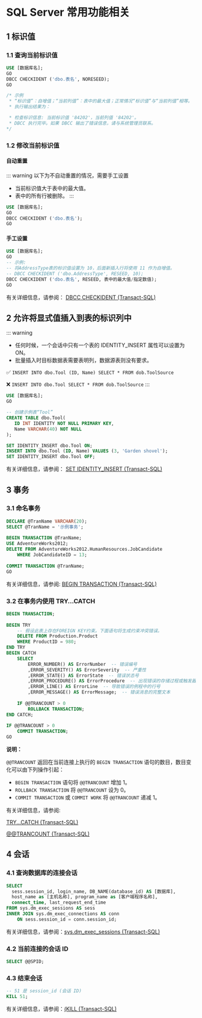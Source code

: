 # SQL Server 常用功能相关
## 1 标识值

### 1.1 查询当前标识值
```sql
USE [数据库名];
GO  
DBCC CHECKIDENT ('dbo.表名', NORESEED);
GO

/* 示例
 * “标识值”：自增值；“当前列值”：表中的最大值；正常情况“标识值”与“当前列值”相等。
 * 执行输出结果为：

 * 检查标识信息: 当前标识值 '84202'，当前列值 '84202'。
 * DBCC 执行完毕。如果 DBCC 输出了错误信息，请与系统管理员联系。
*/
```

### 1.2 修改当前标识值

#### 自动重置 <Badge type="tip" text="推荐" vertical="top" />
::: warning
以下为不自动重置的情况，需要手工设置
- 当前标识值大于表中的最大值。
- 表中的所有行被删除。
:::
```sql
USE [数据库名];
GO  
DBCC CHECKIDENT ('dbo.表名');
GO
```

#### 手工设置
```sql
USE [数据库名];
GO  
-- 示例:
-- 将AddressType表的标识值设置为 10，后面新插入行将使用 11 作为自增值。
-- DBCC CHECKIDENT ('dbo.AddressType', RESEED, 10);  
DBCC CHECKIDENT ('dbo.表名', RESEED, 表中的最大值/指定数值);
GO
```

有关详细信息，请参阅：
[DBCC CHECKIDENT (Transact-SQL)](https://docs.microsoft.com/zh-cn/sql/t-sql/database-console-commands/dbcc-checkident-transact-sql?view=sql-server-ver15)

## 2 允许将显式值插入到表的标识列中

::: warning
- 任何时候，一个会话中只有一个表的 IDENTITY_INSERT 属性可以设置为 ON。
- 批量插入时目标数据表需要表明列，数据源表则没有要求。

✅ `INSERT INTO dbo.Tool (ID, Name) SELECT * FROM dob.ToolSource`

❌ `INSERT INTO dbo.Tool SELECT * FROM dob.ToolSource`
:::

```sql
USE [数据库名];
GO  

-- 创建示例表“Tool”  
CREATE TABLE dbo.Tool(  
   ID INT IDENTITY NOT NULL PRIMARY KEY,   
   Name VARCHAR(40) NOT NULL  
);

SET IDENTITY_INSERT dbo.Tool ON;
INSERT INTO dbo.Tool (ID, Name) VALUES (3, 'Garden shovel');
SET IDENTITY_INSERT dbo.Tool OFF;
```

有关详细信息，请参阅：
[SET IDENTITY_INSERT (Transact-SQL)](https://learn.microsoft.com/zh-cn/sql/t-sql/statements/set-identity-insert-transact-sql?view=sql-server-2016)

## 3 事务
### 3.1 命名事务

``` sql
DECLARE @TranName VARCHAR(20);  
SELECT @TranName = '示例事务';  
  
BEGIN TRANSACTION @TranName;  
USE AdventureWorks2012;  
DELETE FROM AdventureWorks2012.HumanResources.JobCandidate  
    WHERE JobCandidateID = 13;  
  
COMMIT TRANSACTION @TranName;  
GO  
```

有关详细信息，请参阅:
[BEGIN TRANSACTION (Transact-SQL)](https://learn.microsoft.com/zh-cn/sql/t-sql/language-elements/begin-transaction-transact-sql?view=sql-server-ver16)



### 3.2 在事务内使用 TRY…CATCH
```sql
BEGIN TRANSACTION;  
  
BEGIN TRY  
    -- 假设此表上存在FOREIGN KEY约束。下面语句将生成约束冲突错误。
    DELETE FROM Production.Product  
    WHERE ProductID = 980;  
END TRY  
BEGIN CATCH  
    SELECT   
        ERROR_NUMBER() AS ErrorNumber  -- 错误编号
        ,ERROR_SEVERITY() AS ErrorSeverity  -- 严重性
        ,ERROR_STATE() AS ErrorState  -- 错误状态号
        ,ERROR_PROCEDURE() AS ErrorProcedure  -- 出现错误的存储过程或触发器的名称
        ,ERROR_LINE() AS ErrorLine  -- 导致错误的例程中的行号
        ,ERROR_MESSAGE() AS ErrorMessage;  -- 错误消息的完整文本
  
    IF @@TRANCOUNT > 0  
        ROLLBACK TRANSACTION;  
END CATCH;  
  
IF @@TRANCOUNT > 0  
    COMMIT TRANSACTION;  
GO  
```



**说明：**

`@@TRANCOUNT` 返回在当前连接上执行的 `BEGIN TRANSACTION` 语句的数目，数目变化可以由下列操作引起：

- `BEGIN TRANSACTION` 语句将 `@@TRANCOUNT` 增加 1。
- `ROLLBACK TRANSACTION` 将 `@@TRANCOUNT` 设为 0。 
- `COMMIT TRANSACTION` 或 `COMMIT WORK` 将 `@@TRANCOUNT` 递减 1。

有关详细信息，请参阅:

[TRY...CATCH (Transact-SQL)](https://learn.microsoft.com/zh-cn/sql/t-sql/language-elements/try-catch-transact-sql?view=sql-server-ver16)

[@@TRANCOUNT (Transact-SQL)](https://learn.microsoft.com/zh-cn/sql/t-sql/functions/trancount-transact-sql?view=sql-server-ver16)

## 4 会话

### 4.1 查询数据库的连接会话

```sql
SELECT 
  sess.session_id, login_name, DB_NAME(database_id) AS [数据库], 
  host_name as [主机名称], program_name as [客户端程序名称],
  connect_time, last_request_end_time
FROM sys.dm_exec_sessions AS sess
INNER JOIN sys.dm_exec_connections AS conn
    ON sess.session_id = conn.session_id;
```

有关详细信息，请参阅：[sys.dm_exec_sessions (Transact-SQL)](https://learn.microsoft.com/zh-cn/sql/relational-databases/system-dynamic-management-views/sys-dm-exec-sessions-transact-sql?view=sql-server-ver16)


### 4.2 当前连接的会话 ID
```sql
SELECT @@SPID;
```

### 4.3 结束会话
```sql
-- 51 是 session_id (会话 ID)
KILL 51;
```
有关详细信息，请参阅：[(KILL (Transact-SQL)](https://learn.microsoft.com/zh-cn/sql/t-sql/language-elements/kill-transact-sql?view=sql-server-ver16)
